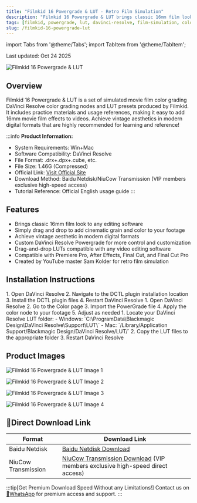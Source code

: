 ```yaml
---
title: "Filmkid 16 Powergrade & LUT - Retro Film Simulation"
description: "Filmkid 16 Powergrade & LUT brings classic 16mm film look to any editing software. Perfect for vintage aesthetic in modern digital formats with cinematic grain and color."
tags: [filmkid, powergrade, lut, davinci-resolve, film-simulation, color-grading]
slug: /filmkid-16-powergrade-lut
---
```


import Tabs from '@theme/Tabs';
import TabItem from '@theme/TabItem';

Last updated: Oct 24 2025

![Filmkid 16 Powergrade & LUT](https://www.vfx123.com/wp-content/uploads/2025/10/1760609488-48293b12c86d24d.webp)

## Overview

Filmkid 16 Powergrade & LUT is a set of simulated movie film color grading DaVinci Resolve color grading nodes and LUT presets produced by Filmkid. It includes practice materials and usage references, making it easy to add 16mm movie film effects to videos. Achieve vintage aesthetics in modern digital formats that are highly recommended for learning and reference!

:::info
**Product Information:**
- System Requirements: Win+Mac
- Software Compatibility: DaVinci Resolve
- File Format: .drx+.dpx+.cube, etc.
- File Size: 1.46G (Compressed)
- Official Link: [Visit Official Site](https://filmkid.com/products/filmkid-16)
- Download Method: Baidu Netdisk/NiuCow Transmission (VIP members exclusive high-speed access)
- Tutorial Reference: Official English usage guide
:::

## Features

- Brings classic 16mm film look to any editing software
- Simply drag and drop to add cinematic grain and color to your footage
- Achieve vintage aesthetic in modern digital formats
- Custom DaVinci Resolve Powergrade for more control and customization
- Drag-and-drop LUTs compatible with any video editing software
- Compatible with Premiere Pro, After Effects, Final Cut, and Final Cut Pro
- Created by YouTube master Sam Kolder for retro film simulation

## Installation Instructions

<Tabs>
<TabItem value="davinci" label="DaVinci Resolve DCTL Plugin">
  1. Open DaVinci Resolve
  2. Navigate to the DCTL plugin installation location
 3. Install the DCTL plugin files
  4. Restart DaVinci Resolve
</TabItem>

<TabItem value="powergrade" label="PowerGrade Color Nodes">
  1. Open DaVinci Resolve
  2. Go to the Color page
  3. Import the PowerGrade file
  4. Apply the color node to your footage
  5. Adjust as needed
</TabItem>

<TabItem value="lut" label="LUT Installation">
  1. Locate your DaVinci Resolve LUT folder:
     - Windows: `C:\ProgramData\Blackmagic Design\DaVinci Resolve\Support\LUT\`
     - Mac: `/Library/Application Support/Blackmagic Design/DaVinci Resolve/LUT/`
 2. Copy the LUT files to the appropriate folder
 3. Restart DaVinci Resolve
</TabItem>
</Tabs>

## Product Images

![Filmkid 16 Powergrade & LUT Image 1](https://www.vfx123.com/wp-content/uploads/2025/08/1754699586-2f347175041293a.jpg)

![Filmkid 16 Powergrade & LUT Image 2](https://www.vfx123.com/wp-content/uploads/2025/08/1754699607-8398b09d672342c.jpg)

![Filmkid 16 Powergrade & LUT Image 3](https://www.vfx123.com/wp-content/uploads/2025/08/1754699618-2f0614e70ac1c3d.jpg)

![Filmkid 16 Powergrade & LUT Image 4](https://www.vfx123.com/wp-content/uploads/2025/08/1754699628-ed1a1c96d6037a3.jpg)

## 🚀Direct Download Link

| Format | Download Link |
|--------|---------------|
| Baidu Netdisk | [Baidu Netdisk Download](https://pan.baidu.com/) |
| NiuCow Transmission | [NiuCow Transmission Download](https://www.niucow.com/) (VIP members exclusive high-speed direct access) |

:::tip[Get Premium Download Speed Without any Limitations!]
Contact us on [💬WhatsApp](https://wa.me/+8613237610083) for premium access and support.
:::
